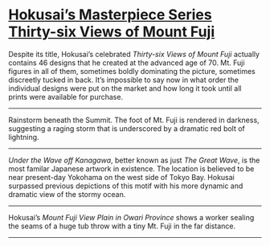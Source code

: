 # [Hokusai’s Masterpiece Series Thirty-six Views of Mount Fuji](http://artsmia.github.io/griot/#/stories/617)

Despite its title, Hokusai’s celebrated *Thirty-six Views of Mount Fuji* actually contains 46 designs that he created at the advanced age of 70. Mt. Fuji figures in all of them, sometimes boldly dominating the picture, sometimes discreetly tucked in back. It’s impossible to say now in what order the individual designs were put on the market and how long it took until all prints were available for purchase.

---

Rainstorm beneath the Summit. The foot of Mt. Fuji is rendered in darkness, suggesting a raging storm that is underscored by a dramatic red bolt of lightning.

---

*Under the Wave off Kanagawa*, better known as just *The Great Wave*, is the most familar Japanese artwork in existence. The location is believed to be near present-day Yokohama on the west side of Tokyo Bay. Hokusai surpassed previous depictions of this motif with his more dynamic and dramatic view of the stormy ocean.

---

Hokusai’s *Mount Fuji View Plain in Owari Province* shows a worker sealing the seams of a huge tub throw with a tiny Mt. Fuji in the far distance.

---

